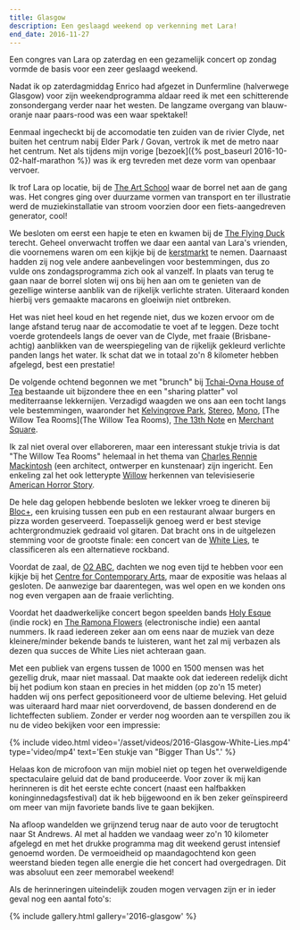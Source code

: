 ```yaml
---
title: Glasgow
description: Een geslaagd weekend op verkenning met Lara!
end_date: 2016-11-27
---
```


Een congres van Lara op zaterdag en een gezamelijk concert op zondag vormde de basis voor een zeer geslaagd weekend.

<a name="more"></a>

Nadat ik op zaterdagmiddag Enrico had afgezet in Dunfermline (halverwege Glasgow) voor zijn weekendprogramma aldaar reed ik met een schitterende zonsondergang verder naar het westen. De langzame overgang van blauw-oranje naar paars-rood was een waar spektakel!

Eenmaal ingecheckt bij de accomodatie ten zuiden van de rivier Clyde, net buiten het centrum nabij Elder Park / Govan, vertrok ik met de metro naar het centrum. Net als tijdens mijn vorige [bezoek]({% post_baseurl 2016-10-02-half-marathon %}) was ik erg tevreden met deze vorm van openbaar vervoer.

Ik trof Lara op locatie, bij de [The Art School](http://www.theartschool.co.uk/) waar de borrel net aan de gang was. Het congres ging over duurzame vormen van transport en ter illustratie werd de muziekinstallatie van stroom voorzien door een fiets-aangedreven generator, cool!

We besloten om eerst een hapje te eten en kwamen bij de [The Flying Duck](http://www.theflyingduck.org/) terecht. Geheel onverwacht troffen we daar een aantal van Lara's vrienden, die voornemens waren om een kijkje bij de [kerstmarkt](http://www.whatsonglasgow.co.uk/event/003279-glasgow-christmas-market-2015/) te nemen. Daarnaast hadden zij nog vele andere aanbevelingen voor bestemmingen, dus zo vulde ons zondagsprogramma zich ook al vanzelf. In plaats van terug te gaan naar de borrel sloten wij ons bij hen aan om te genieten van de gezellige winterse aanblik van de rijkelijk verlichte straten. Uiteraard konden hierbij vers gemaakte macarons en gloeiwijn niet ontbreken.

Het was niet heel koud en het regende niet, dus we kozen ervoor om de lange afstand terug naar de accomodatie te voet af te leggen. Deze tocht voerde grotendeels langs de oever van de Clyde, met fraaie (Brisbane-achtig) aanblikken van de weerspiegeling van de rijkelijk gekleurd verlichte panden langs het water. Ik schat dat we in totaal zo'n 8 kilometer hebben afgelegd, best een prestatie!

De volgende ochtend begonnen we met "brunch" bij [Tchai-Ovna House of Tea](http://www.tchaiovna.com/) bestaande uit bijzondere thee en een "sharing platter" vol mediterraanse lekkernijen. Verzadigd waagden we ons aan een tocht langs vele bestemmingen, waaronder het [Kelvingrove Park](https://www.visitscotland.com/info/see-do/kelvingrove-park-p247161), [Stereo](http://www.stereocafebar.com/), [Mono](http://www.monocafebar.com/), [The Willow Tea Rooms](The Willow Tea Rooms), [The 13th Note](http://13thnote.co.uk/) en [Merchant Square](http://www.merchantsquareglasgow.com/).

Ik zal niet overal over ellaboreren, maar een interessant stukje trivia is dat "The Willow Tea Rooms" helemaal in het thema van [Charles Rennie Mackintosh](http://glasgowmackintosh.com/) (een architect, ontwerper en kunstenaar) zijn ingericht. Een enkeling zal het ook letterypte [Willow](https://www.fonts.com/font/itc/itc-willow/itc-willow) herkennen van televisieserie [American Horror Story](http://www.imdb.com/title/tt1844624/).

De hele dag gelopen hebbende besloten we lekker vroeg te dineren bij [Bloc+](http://bloc.ru/), een kruising tussen een pub en een restaurant alwaar burgers en pizza worden geserveerd. Toepasselijk genoeg werd er best stevige achtergrondmuziek gedraaid vol gitaren. Dat bracht ons in de uitgelezen stemming voor de grootste finale: een concert van de [White Lies](http://whitelies.com/), te classificeren als een alternatieve rockband.

Voordat de zaal, de [O2 ABC](https://www.academymusicgroup.com/o2abcglasgow/abcglasgow), dachten we nog even tijd te hebben voor een kijkje bij het [Centre for Contemporary Arts](http://www.cca-glasgow.com/programme), maar de expositie was helaas al gesloten. De aanwezige bar daarentegen, was wel open en we konden ons nog even vergapen aan de fraaie verlichting.

Voordat het daadwerkelijke concert begon speelden bands [Holy Esque](http://www.last.fm/music/Holy+Esque) (indie rock) en [The Ramona Flowers](http://www.last.fm/music/The+Ramona+Flowers) (electronische indie) een aantal nummers. Ik raad iedereen zeker aan om eens naar de muziek van deze kleinere/minder bekende bands te luisteren, want het zal mij verbazen als dezen qua succes de White Lies niet achteraan gaan.

Met een publiek van ergens tussen de 1000 en 1500 mensen was het gezellig druk, maar niet massaal. Dat maakte ook dat iedereen redelijk dicht bij het podium kon staan en precies in het midden (op zo'n 15 meter) hadden wij ons perfect gepositioneerd voor de ultieme beleving. Het geluid was uiteraard hard maar niet oorverdovend, de bassen donderend en de lichteffecten subliem. Zonder er verder nog woorden aan te verspillen zou ik nu de video bekijken voor een impressie:

{% include video.html
    video='/asset/videos/2016-Glasgow-White-Lies.mp4'
    type='video/mp4'
    text='Een stukje van "Bigger Than Us".'
%}

Helaas kon de microfoon van mijn mobiel niet op tegen het overweldigende spectaculaire geluid dat de band produceerde. Voor zover ik mij kan herinneren is dit het eerste echte concert (naast een halfbakken koninginnedagsfestival) dat ik heb bijgewoond en ik ben zeker geïnspireerd om meer van mijn favoriete bands live te gaan bekijken.

Na afloop wandelden we grijnzend terug naar de auto voor de terugtocht naar St Andrews. Al met al hadden we vandaag weer zo'n 10 kilometer afgelegd en met het drukke programma mag dit weekend gerust intensief genoemd worden. De vermoeidheid op maandagochtend kon geen weerstand bieden tegen alle energie die het concert had overgedragen. Dit was absoluut een zeer memorabel weekend!

Als de herinneringen uiteindelijk zouden mogen vervagen zijn er in ieder geval nog een aantal foto's:

{% include gallery.html gallery='2016-glasgow' %}